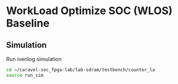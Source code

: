 # WorkLoad Optimize SOC (WLOS) Baseline

## Simulation
Run iverilog simulation
```sh
cd ~/caravel-soc_fpga-lab/lab-sdram/testbench/counter_la
source run_sim
```
